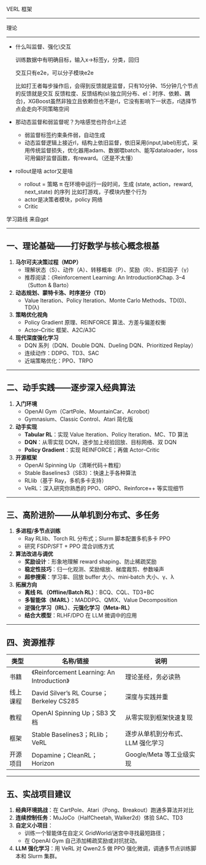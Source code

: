 VERL 框架

---







理论

---

* 什么叫监督、强化\交互

  训练数据中有明确目标，输入x->标签y，分类，回归

  交互只有e2e，可以分子模块e2e

  比如打王者每步操作后，会得到反馈就是监督，只有10分钟、15分钟几个节点的反馈就是交互  反馈粒度、反馈结构(sl:独立同分布、el：时序、依赖、耦合)，XGBoost虽然非独立且依赖但也不是rl，它没有影响下一状态，rl选择节点会走向不同策略空间

* 那动态监督和弱监督呢？为啥感觉也符合rl上述

  * 弱监督标签约束条件弱，自动生成
  * 动态监督逻辑上接近rl，结构上依旧监督，依旧采用(input,label)形式，采用传统监督损失，优化器用adam、数据喂batch、能写dataloader，loss可用偏好监督函数，有reward。（还是不太懂）

* rollout是啥 actor又是啥

  * rollout = 策略 π 在环境中运行一段时间，生成 (state, action，reward, next_state) 的序列 比如打游戏，子模块内整个行为
  * actor是决策者模块，policy 网络
  * Critic











学习路线 来自gpt

---

## 一、理论基础——打好数学与核心概念根基

1. **马尔可夫决策过程（MDP）**
   - 理解状态（S）、动作（A）、转移概率（P）、奖励（R）、折扣因子（γ）
   - 推荐阅读：《Reinforcement Learning: An Introduction》Chap. 3–4（Sutton & Barto）
2. **动态规划、蒙特卡洛、时序差分（TD）**
   - Value Iteration、Policy Iteration、Monte Carlo Methods、TD(0)、TD(λ)
3. **策略优化视角**
   - Policy Gradient 原理、REINFORCE 算法、方差与偏差权衡
   - Actor–Critic 框架、A2C/A3C
4. **现代深度强化学习**
   - DQN 系列（DQN、Double DQN、Dueling DQN、Prioritized Replay）
   - 连续动作：DDPG、TD3、SAC
   - 近端策略优化：PPO、TRPO

------

## 二、动手实践——逐步深入经典算法

1. **入门环境**
   - OpenAI Gym（CartPole、MountainCar、Acrobot）
   - Gymnasium、Classic Control、Atari 简化版
2. **动手实现**
   - **Tabular RL**：实现 Value Iteration、Policy Iteration、MC、TD 算法
   - **DQN**：从零实现 DQN，逐步加上经验回放、目标网络、双 DQN
   - **Policy Gradient**：实现 REINFORCE；再做 Actor–Critic
3. **开源框架**
   - OpenAI Spinning Up（清晰代码＋教程）
   - Stable Baselines3（SB3）：快速上手各种算法
   - RLlib（基于 Ray，多机多卡支持）
   - VeRL：深入研究你熟悉的 PPO、GRPO、Reinforce++ 等实现细节

------

## 三、高阶进阶——从单机到分布式、多任务

1. **多进程/多节点训练**
   - Ray RLlib、Torch RL 分布式；Slurm 脚本配置多机多卡 PPO
   - 研究 FSDP/SFT + PPO 混合训练方式
2. **算法改进与调优**
   - **奖励设计**：形象地理解 reward shaping、防止稀疏奖励
   - **稳定性技巧**：归一化观测、奖励缩放、梯度裁剪、参数噪声
   - **超参搜索**：学习率、回放 buffer 大小、mini‐batch 大小、γ、λ
3. **拓展方向**
   - **离线 RL（Offline/Batch RL）**：BCQ、CQL、TD3+BC
   - **多智能体（MARL）**：MADDPG、QMIX、Value Decomposition
   - **逆强化学习（IRL）**、**元强化学习（Meta-RL）**
   - **结合大模型**：RLHF/DPO 在 LLM 微调中的应用

------

## 四、资源推荐

| 类型     | 名称/链接                                   | 说明                             |
| -------- | ------------------------------------------- | -------------------------------- |
| 书籍     | 《Reinforcement Learning: An Introduction》 | 理论圣经，务必读熟               |
| 线上课程 | David Silver’s RL Course；Berkeley CS285    | 深度与实践并重                   |
| 教程     | OpenAI Spinning Up；SB3 文档                | 从零实现到框架快速复现           |
| 框架     | Stable Baselines3；RLlib；VeRL              | 逐步从单机到分布式、LLM 强化学习 |
| 开源项目 | Dopamine；CleanRL；Horizon                  | Google/Meta 等工业级实现         |



------

## 五、实战项目建议

1. **经典环境挑战**：在 CartPole、Atari（Pong、Breakout）跑通多算法并对比
2. **连续控制任务**：MuJoCo（HalfCheetah, Walker2d）体验 SAC、TD3
3. **自定义小项目**：
   - 训练一个智能体在自定义 GridWorld/迷宫中寻找最短路径；
   - 在 OpenAI Gym 自己添加稀疏奖励或对抗扰动。
4. **LLM 强化学习**：用 VeRL 对 Qwen2.5 做 PPO 强化微调，调通多节点训练脚本和 Slurm 集群。
